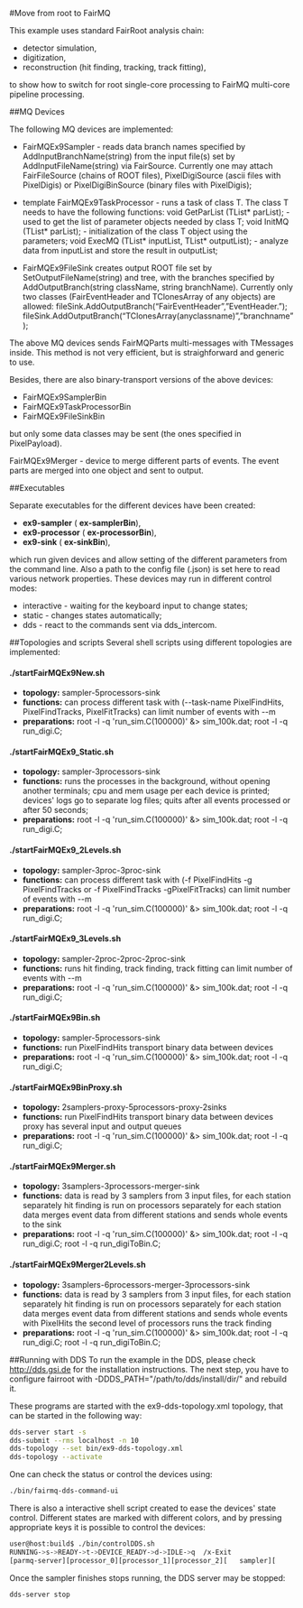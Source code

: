 #Move from root to FairMQ

This example uses standard FairRoot analysis chain:

* detector simulation,
* digitization,
* reconstruction (hit finding, tracking, track fitting),

to show how to switch for root single-core processing to FairMQ multi-core pipeline processing.

##MQ Devices

The following MQ devices are implemented:

- FairMQEx9Sampler - reads data branch names specified by AddInputBranchName(string) from the input file(s) set by AddInputFileName(string) via FairSource. Currently one may attach FairFileSource (chains of ROOT files), PixelDigiSource (ascii files with PixelDigis) or PixelDigiBinSource (binary files with PixelDigis);

- template <typename T> FairMQEx9TaskProcessor - runs a task of class T. The class T needs to have the following functions:
void GetParList (TList* parList); - used to get the list of parameter objects needed by class T;
void InitMQ     (TList* parList); - initialization of the class T object using the parameters;
void ExecMQ     (TList* inputList, TList* outputList); - analyze data from inputList and store the result in outputList;

- FairMQEx9FileSink creates output ROOT file set by SetOutputFileName(string) and tree, with the branches specified by AddOutputBranch(string className, string branchName). Currently only two classes (FairEventHeader and TClonesArray of any objects) are allowed:
fileSink.AddOutputBranch(“FairEventHeader”,”EventHeader.”);
fileSink.AddOutputBranch(“TClonesArray(anyclassname)”,”branchname”); 

The above MQ devices sends FairMQParts multi-messages with TMessages inside. This method is not very efficient, but is straighforward and generic to use.

Besides, there are also binary-transport versions of the above devices:

- FairMQEx9SamplerBin
- FairMQEx9TaskProcessorBin
- FairMQEx9FileSinkBin

but only some data classes may be sent (the ones specified in PixelPayload).

FairMQEx9Merger - device to merge different parts of events. The event parts are merged into one object and sent to output.

##Executables

Separate executables for the different devices have been created:

- **ex9-sampler** ( **ex-samplerBin**),
- **ex9-processor** ( **ex-processorBin**),
- **ex9-sink** ( **ex-sinkBin**),

which run given devices and allow setting of the different parameters from the command line. Also a path to the config file (.json) is set here to read various network properties. These devices may run in different control modes:
- interactive - waiting for the keyboard input to change states;
- static - changes states automatically;
- dds - react to the commands sent via dds_intercom.

##Topologies and scripts
Several shell scripts using different topologies are implemented:

#### ./startFairMQEx9New.sh
- **topology:**     sampler-5processors-sink
- **functions:**    can process different task with (--task-name PixelFindHits, PixelFindTracks, PixelFitTracks)
can limit number of events with --m
- **preparations:** root -l -q 'run_sim.C(100000)' &> sim_100k.dat; root -l -q run_digi.C; 
#### ./startFairMQEx9_Static.sh
- **topology:**     sampler-3processors-sink
- **functions:**    runs the processes in the background, without opening another terminals; cpu and mem usage per each device is printed; devices' logs go to separate log files; quits after all events processed or after 50 seconds;
- **preparations:** root -l -q 'run_sim.C(100000)' &> sim_100k.dat; root -l -q run_digi.C; 
#### ./startFairMQEx9_2Levels.sh
- **topology:**     sampler-3proc-3proc-sink
- **functions:**    can process different task with (-f PixelFindHits -g PixelFindTracks or -f PixelFindTracks -gPixelFitTracks)
can limit number of events with --m
- **preparations:** root -l -q 'run_sim.C(100000)' &> sim_100k.dat; root -l -q run_digi.C; 
#### ./startFairMQEx9_3Levels.sh
- **topology:**     sampler-2proc-2proc-2proc-sink
- **functions:**    runs hit finding, track finding, track fitting
can limit number of events with --m
- **preparations:** root -l -q 'run_sim.C(100000)' &> sim_100k.dat; root -l -q run_digi.C; 
#### ./startFairMQEx9Bin.sh
- **topology:**     sampler-5processors-sink
- **functions:**    run PixelFindHits
transport binary data between devices
- **preparations:** root -l -q 'run_sim.C(100000)' &> sim_100k.dat; root -l -q run_digi.C; 
#### ./startFairMQEx9BinProxy.sh
- **topology:**     2samplers-proxy-5processors-proxy-2sinks
- **functions:**    run PixelFindHits
transport binary data between devices
proxy has several input and output queues
- **preparations:** root -l -q 'run_sim.C(100000)' &> sim_100k.dat; root -l -q run_digi.C; 
#### ./startFairMQEx9Merger.sh
- **topology:**     3samplers-3processors-merger-sink
- **functions:**    data is read by 3 samplers from 3 input files, for each station separately
hit finding is run on processors separately for each station data
merges event data from different stations and sends whole events to the sink
- **preparations:** root -l -q 'run_sim.C(100000)' &> sim_100k.dat; root -l -q run_digi.C; root -l -q run_digiToBin.C;
#### ./startFairMQEx9Merger2Levels.sh
- **topology:**     3samplers-6processors-merger-3processors-sink
- **functions:**    data is read by 3 samplers from 3 input files, for each station separately
hit finding is run on processors separately for each station data
merges event data from different stations and sends whole events with PixelHits
the second level of processors runs the track finding 
- **preparations:** root -l -q 'run_sim.C(100000)' &> sim_100k.dat; root -l -q run_digi.C; root -l -q run_digiToBin.C;

##Running with DDS
To run the example in the DDS, please check http://dds.gsi.de for the installation instructions.
The next step, you have to configure fairroot with -DDDS_PATH="/path/to/dds/install/dir/" and rebuild it.

These programs are started with the ex9-dds-topology.xml topology, that can be started in the following way:

```bash
dds-server start -s
dds-submit --rms localhost -n 10
dds-topology --set bin/ex9-dds-topology.xml
dds-topology --activate
```

One can check the status or control the devices using:

```bash
./bin/fairmq-dds-command-ui
```

There is also a interactive shell script created to ease the devices' state control. Different states are marked with different colors, and by pressing appropriate keys it is possible to control the devices:

```bash
user@host:build$ ./bin/controlDDS.sh
RUNNING->s->READY->t->DEVICE_READY->d->IDLE->q  /x-Exit
[parmq-server][processor_0][processor_1][processor_2][   sampler][      sink]
```

Once the sampler finishes stops running, the DDS server may be stopped:

```bash
dds-server stop
```
